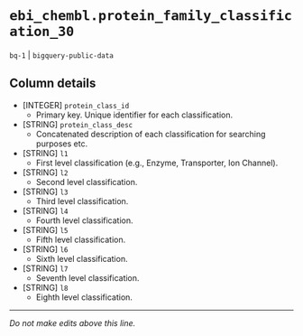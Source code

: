 # `ebi_chembl.protein_family_classification_30`
`bq-1` | `bigquery-public-data`

## Column details
* [INTEGER]   `protein_class_id`
  - Primary key. Unique identifier for each classification.
* [STRING]    `protein_class_desc`
  - Concatenated description of each classification for searching purposes etc.
* [STRING]    `l1`
  - First level classification (e.g., Enzyme, Transporter, Ion Channel).
* [STRING]    `l2`
  -  Second level classification.
* [STRING]    `l3`
  -  Third level classification.
* [STRING]    `l4`
  -  Fourth level classification.
* [STRING]    `l5`
  -  Fifth level classification.
* [STRING]    `l6`
  -  Sixth level classification.
* [STRING]    `l7`
  -  Seventh level classification.
* [STRING]    `l8`
  -  Eighth level classification.

-------------------------------------------------------------------------------
*Do not make edits above this line.*
